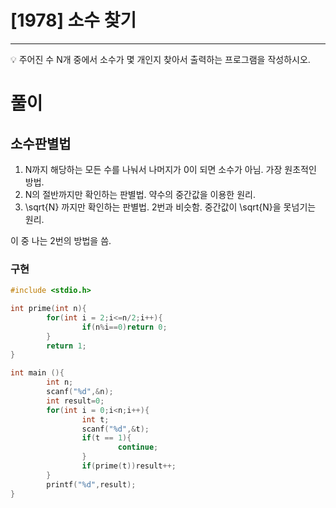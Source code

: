 # [1978] 소수 찾기
---

💡 주어진 수 N개 중에서 소수가 몇 개인지 찾아서 출력하는 프로그램을 작성하시오.


# 풀이

## 소수판별법

1. N까지 해당하는 모든 수를 나눠서 나머지가 0이 되면 소수가 아님. 가장 원초적인 방법.
2. N의 절반까지만 확인하는 판별법. 약수의 중간값을 이용한 원리.
3. \sqrt{N} 까지만 확인하는 판별법. 2번과 비슷함. 중간값이 \sqrt{N}을 못넘기는 원리.

이 중 나는 2번의 방법을 씀.

### 구현
```c
#include <stdio.h>

int prime(int n){
        for(int i = 2;i<=n/2;i++){
                if(n%i==0)return 0;
        }
        return 1;
}

int main (){
        int n;
        scanf("%d",&n);
        int result=0;
        for(int i = 0;i<n;i++){
                int t;
                scanf("%d",&t);
                if(t == 1){
                        continue;
                }
                if(prime(t))result++;
        }
        printf("%d",result);
}
```
